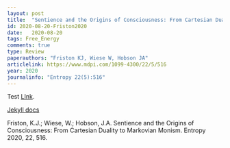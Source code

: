 ```yaml
---
layout: post
title:  "Sentience and the Origins of Consciousness: From Cartesian Duality to Markovian Monism"
id: 2020-08-20-Friston2020
date:   2020-08-20
tags: Free_Energy
comments: true
type: Review
paperauthors: "Friston KJ, Wiese W, Hobson JA"
articlelink: https://www.mdpi.com/1099-4300/22/5/516
year: 2020
journalinfo: "Entropy 22(5):516"
---
```

Test [LInk][wisc].

[Jekyll docs][jekyll]


Friston, K.J.; Wiese, W.; Hobson, J.A. Sentience and the Origins of Consciousness: From Cartesian Duality to Markovian Monism. Entropy 2020, 22, 516.

[jekyll]:      http://jekyllrb.com
[wisc]:		https://sleep-and-consciousness.wisc.edu
